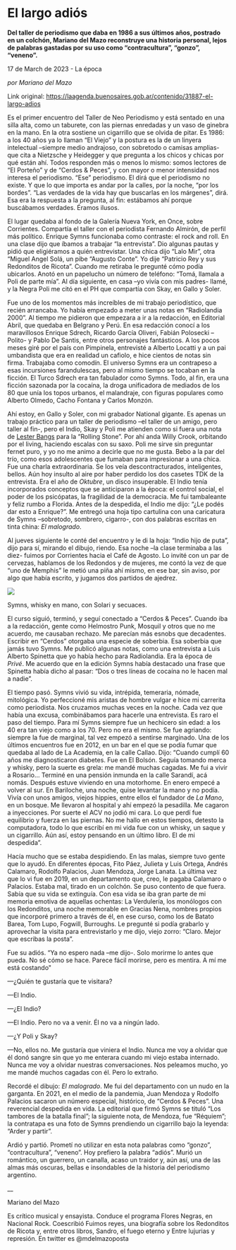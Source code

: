 # El largo adiós

**Del taller de periodismo que daba en 1986 a sus últimos años, postrado en un colchón, Mariano del Mazo reconstruye una historia personal, lejos de palabras gastadas por su uso como “contracultura”, “gonzo”, “veneno”.**

17 de March de 2023 - La época

_por Mariano del Mazo_

Link original: https://laagenda.buenosaires.gob.ar/contenido/31887-el-largo-adios



Es el primer encuentro del Taller de Neo Periodismo y está sentado en una silla alta, como un taburete, con las piernas enredadas y un vaso de ginebra en la mano. En la otra sostiene un cigarrillo que se olvida de pitar. Es 1986: a los 40 años ya lo llaman “El Viejo” y la postura es la de un linyera intelectual –siempre medio andrajoso, con sobretodo o camisas amplias- que cita a Nietzsche y Heidegger y que pregunta a los chicos y chicas por qué están ahí. Todos responden más o menos lo mismo: somos lectores de “El Porteño” y de “Cerdos & Peces”, y con mayor o menor intensidad nos interesa el periodismo. “Ese” periodismo. El dirá que el periodismo no existe. Y que lo que importa es andar por la calles, por la noche, “por los bordes”. “Las verdades de la vida hay que buscarlas en los márgenes”, dirá. Esa era la respuesta a la pregunta, al fin: estábamos ahí porque buscábamos verdades. Éramos ilusos.




El lugar quedaba al fondo de la Galería Nueva York, en Once, sobre Corrientes. Compartía el taller con el periodista Fernando Almirón, de perfil más político. Enrique Symns funcionaba como contraste: el rock and roll. En una clase dijo que íbamos a trabajar “la entrevista”. Dio algunas pautas y pidió que eligiéramos a quién entrevistar. Una chica dijo “Lalo Mir”, otra “Miguel Angel Solá, un pibe “Augusto Conte”. Yo dije “Patricio Rey y sus Redonditos de Ricota”. Cuando me retiraba le pregunté cómo podía ubicarlos. Anotó en un papelucho un número de teléfono: “Tomá, llamala a Poli de parte mía”. Al día siguiente, en casa –yo vivía con mis padres- llamé, y la Negra Poli me citó en el PH que compartía con Skay, en Gallo y Soler.




Fue uno de los momentos más increíbles de mi trabajo periodístico, que recién arrancaba. Yo había empezado a meter unas notas en “Radiolandia 2000”. Al tiempo me pidieron que empezara a ir a la redacción, en Editorial Abril, que quedaba en Belgrano y Perú. En esa redacción conocí a los maravillosos Enrique Sdrech, Ricardo García Oliveri, Fabián Polosecki –Polito- y Pablo De Santis, entre otros personajes fantásticos. A los pocos meses giré por el país con Pimpinela, entrevisté a Alberto Locatti y a un pai umbandista que era en realidad un cafiolo, e hice cientos de notas sin firma. Trabajaba como comodín. El universo Symns era un contrapeso a esas incursiones farandulescas, pero al mismo tiempo se tocaban en la ficción. El Turco Sdrech era tan fabulador como Symns. Todo, al fin, era una ficción sazonada por la cocaína, la droga unificadora de mediados de los 80 que unía los topos urbanos, el malandraje, con figuras populares como Alberto Olmedo, Cacho Fontana y Carlos Monzón.




Ahí estoy, en Gallo y Soler, con mi grabador National gigante. Es apenas un trabajo práctico para un taller de periodismo –el taller de un amigo, pero taller al fin-, pero el Indio, Skay y Poli me atienden como si fuera una nota de [Lester Bangs](https://www.elmundo.es/cultura/musica/2019/01/14/5c3ba18621efa0026a8b456e.html) para la “Rolling Stone”. Por ahí anda Willy Crook, orbitando por el living, haciendo escalas con su saxo. Poli me sirve sin preguntar fernet puro, y yo no me animo a decirle que no me gusta. Bebo a la par del trío, como esos adolescentes que fumaban para impresionar a una chica. Fue una charla extraordinaria. Se los veía descontracturados, inteligentes, bellos. Aún hoy insulto al aire por haber perdido los dos casetes TDK de la entrevista. Era el año de *Oktubre*, un disco insuperable. El Indio tenía incorporados conceptos que se anticiparon a la época: el control social, el poder de los psicópatas, la fragilidad de la democracia. Me fui tambaleante y feliz rumbo a Florida. Antes de la despedida, el Indio me dijo: “¿Le podés dar esto a Enrique?”. Me entregó una hoja tipo cartulina con una caricatura de Symns –sobretodo, sombrero, cigarro-, con dos palabras escritas en tinta china: *El malogrado*.




Al jueves siguiente le conté del encuentro y le di la hoja: “Indio hijo de puta”, dijo para sí, mirando el dibujo, riendo. Esa noche –la clase terminaba a las diez- fuimos por Corrientes hacia el Café de Agosto. Lo invité con un par de cervezas, hablamos de los Redondos y de mujeres, me contó la vez de que “uno de Memphis” le metió una piña ahí mismo, en ese bar, sin aviso, por algo que había escrito, y jugamos dos partidos de ajedrez.




![](https://cdn.feater.me/files/images/1005952/58ae02c5-de0b-4693-8364-882d29294139.png)




Symns, whisky en mano, con Solari y secuaces.




El curso siguió, terminó, y seguí conectado a “Cerdos & Peces”. Cuando iba a la redacción, gente como Helmostro Punk, Mosquil y otros que no me acuerdo, me causaban rechazo. Me parecían más esnobs que decadentes. Escribir en “Cerdos” otorgaba una especie de soberbia. Esa soberbia que jamás tuvo Symns. Me publicó algunas notas, como una entrevista a Luis Alberto Spinetta que yo había hecho para Radiolandia. Era la época de *Privé*. Me acuerdo que en la edición Symns había destacado una frase que Spinetta había dicho al pasar: “Dos o tres líneas de cocaína no le hacen mal a nadie”.




El tiempo pasó. Symns vivió su vida, intrépida, temeraria, nómade, mitológica. Yo perfeccioné mis aristas de hombre vulgar e hice mi carrerita como periodista. Nos cruzamos muchas veces en la noche. Cada vez que había una excusa, combinábamos para hacerle una entrevista. Es raro el paso del tiempo. Para mí Symns siempre fue un hechicero sin edad: a los 40 era tan viejo como a los 70. Pero no era el mismo. Se fue agriando: siempre la fue de marginal, tal vez empezó a sentirse marginado. Una de los últimos encuentros fue en 2012, en un bar en el que se podía fumar que quedaba al lado de La Academia, en la calle Callao. Dijo: “Cuando cumplí 60 años me diagnosticaron diabetes. Fue en El Bolsón. Seguía tomando merca y whisky, pero la suerte es grela: me mandé muchas cagadas. Me fui a vivir a Rosario… Terminé en una pensión inmunda en la calle Sarandí, acá nomás. Después estuve viviendo en una motorhome. En enero empecé a volver al sur. En Bariloche, una noche, quise levantar la mano y no podía. Vivía con unos amigos, viejos hippies, entre ellos el fundador de *La Mano*, en un bosque. Me llevaron al hospital y ahí empezó la pesadilla. Me cagaron a inyecciones. Por suerte el ACV no jodió mi cara. Lo que perdí fue equilibrio y fuerza en las piernas. No me hallo en estos tiempos, detesto la computadora, todo lo que escribí en mi vida fue con un whisky, un saque y un cigarrillo. Aún así, estoy pensando en un último libro. El de mi despedida”.




Hacía mucho que se estaba despidiendo. En las malas, siempre tuvo gente que lo ayudó. En diferentes épocas, Fito Páez, Julieta y Luis Ortega, Andrés Calamaro, Rodolfo Palacios, Juan Mendoza, Jorge Lanata. La última vez que lo vi fue en 2019, en un departamento que, creo, le pagaba Calamaro o Palacios. Estaba mal, tirado en un colchón. Se puso contento de que fuera. Sabía que su vida se extinguía. Con esa vida se iba gran parte de mi memoria emotiva de aquellas ochentas: La Verdulería, los monólogos con los Redonditos, una noche memorable en Gracias Nena, nombres propios que incorporé primero a través de él, en ese curso, como los de Batato Barea, Tom Lupo, Fogwill, Burroughs. Le pregunté si podía grabarlo y aprovechar la visita para entrevistarlo y me dijo, viejo zorro: “Claro. Mejor que escribas la posta”.




Fue su adiós. “Ya no espero nada –me dijo-. Solo morirme lo antes que pueda. No sé cómo se hace. Parece fácil morirse, pero es mentira. A mí me está costando"




—¿Quién te gustaría que te visitara?




—El Indio.




—¿El Indio?




—El Indio. Pero no va a venir. Él no va a ningún lado.




—¿Y Poli y Skay?




—No, ellos no. Me gustaría que viniera el Indio. Nunca me voy a olvidar que él donó sangre sin que yo me enterara cuando mi viejo estaba internado. Nunca me voy a olvidar nuestras conversaciones. Nos peleamos mucho, yo me mandé muchos cagadas con él. Pero lo extraño.




Recordé el dibujo: *El malogrado*. Me fui del departamento con un nudo en la garganta. En 2021, en el medio de la pandemia, Juan Mendoza y Rodolfo Palacios sacaron un número especial, histórico, de “Cerdos & Peces”. Una reverencial despedida en vida. La editorial que firmó Symns se tituló “Los tambores de la batalla final”; la siguiente nota, de Mendoza, fue “Réquiem”; la contratapa es una foto de Symns prendiendo un cigarrillo bajo la leyenda: “Arder y partir”.




Ardió y partió. Prometí no utilizar en esta nota palabras como “gonzo”, “contracultura”, “veneno”. Hoy prefiero la palabra “adiós”. Murió un romántico, un guerrero, un canalla, acaso un traidor y, aún así, una de las almas más oscuras, bellas e insondables de la historia del periodismo argentino.




\_\_




Mariano del Mazo




Es crítico musical y ensayista. Conduce el programa Flores Negras, en Nacional Rock. Coescribió Fuimos reyes, una biografía sobre los Redonditos de Ricota y, entre otros libros, Sandro, el fuego eterno y Entre lujurias y represión. En twitter es @mdelmazoposta



